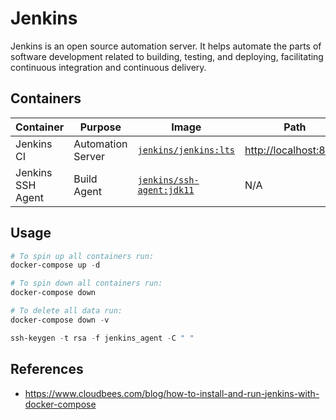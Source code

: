 # Jenkins

Jenkins is an open source automation server. It helps automate the parts of software development related to building, testing, and deploying, facilitating continuous integration and continuous delivery.

## Containers

|Container|Purpose|Image|Path|
|-|-|-|-|
|Jenkins CI|Automation Server|[`jenkins/jenkins:lts`](https://hub.docker.com/r/jenkins/jenkins)|<http://localhost:8080>|
|Jenkins SSH Agent|Build Agent|[`jenkins/ssh-agent:jdk11`](https://hub.docker.com/r/jenkins/ssh-agent)|N/A|

## Usage

```powershell
# To spin up all containers run:
docker-compose up -d

# To spin down all containers run:
docker-compose down

# To delete all data run:
docker-compose down -v
```

```powershell
ssh-keygen -t rsa -f jenkins_agent -C " "
```

## References

- <https://www.cloudbees.com/blog/how-to-install-and-run-jenkins-with-docker-compose>
